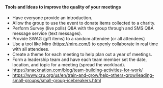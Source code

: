 #### Tools and Ideas to improve the quality of your meetings

* Have everyone provide an introduction.
* Allow the group to use the event to donate items collected to a charity.
* Perform Survey (live polls) Q&A with the group through and SMS Q&A message service (text messages).
* Provide SWAG (gift items) to a random attendee (or all attendees)
* Use a tool like Miro (https://miro.com/) to openly collaborate in real time with all attendees.
* Create a theme for each meeting to help plan out a year of meetings.
* Form a leadership team and have each team member set the date, location, and topic for a meeting (spread the workload).
* https://snacknation.com/blog/team-building-activities-for-work/
* https://www.cru.org/us/en/train-and-grow/help-others-grow/leading-small-groups/small-group-icebreakers.html
